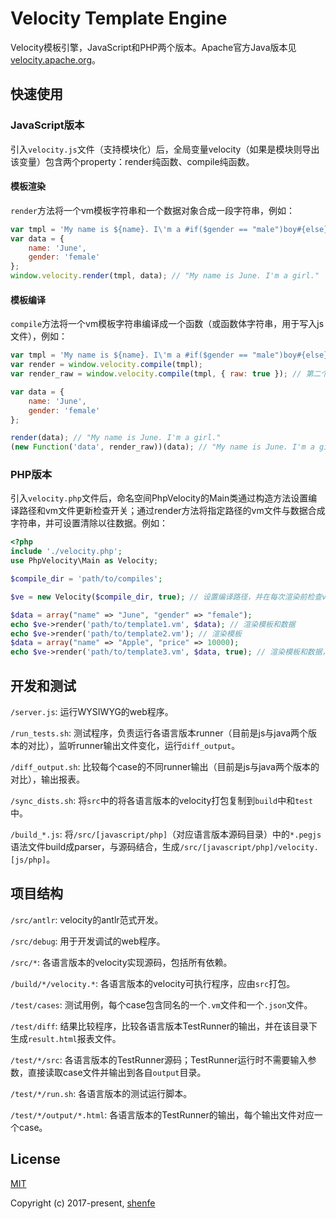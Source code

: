 # Velocity Template Engine

Velocity模板引擎，JavaScript和PHP两个版本。Apache官方Java版本见[velocity.apache.org](http://velocity.apache.org/)。

## 快速使用

### JavaScript版本

引入`velocity.js`文件（支持模块化）后，全局变量velocity（如果是模块则导出该变量）包含两个property：render纯函数、compile纯函数。

#### 模板渲染

`render`方法将一个vm模板字符串和一个数据对象合成一段字符串，例如：

```js
var tmpl = 'My name is ${name}. I\'m a #if($gender == "male")boy#{else}girl#end.';
var data = {
    name: 'June',
    gender: 'female'
};
window.velocity.render(tmpl, data); // "My name is June. I'm a girl."
```

#### 模板编译

`compile`方法将一个vm模板字符串编译成一个函数（或函数体字符串，用于写入js文件），例如：

```js
var tmpl = 'My name is ${name}. I\'m a #if($gender == "male")boy#{else}girl#end.';
var render = window.velocity.compile(tmpl);
var render_raw = window.velocity.compile(tmpl, { raw: true }); // 第二个参数为配置项，raw为true则返回字符串

var data = {
    name: 'June',
    gender: 'female'
};

render(data); // "My name is June. I'm a girl."
(new Function('data', render_raw))(data); // "My name is June. I'm a girl."
```

### PHP版本

引入`velocity.php`文件后，命名空间PhpVelocity的Main类通过构造方法设置编译路径和vm文件更新检查开关；通过render方法将指定路径的vm文件与数据合成字符串，并可设置清除以往数据。例如：

```php
<?php
include './velocity.php';
use PhpVelocity\Main as Velocity;

$compile_dir = 'path/to/compiles';

$ve = new Velocity($compile_dir, true); // 设置编译路径，并在每次渲染前检查vm模板文件更新（默认不检查更新），如果有更新则重新编译

$data = array("name" => "June", "gender" => "female");
echo $ve->render('path/to/template1.vm', $data); // 渲染模板和数据
echo $ve->render('path/to/template2.vm'); // 渲染模板
$data = array("name" => "Apple", "price" => 10000);
echo $ve->render('path/to/template3.vm', $data, true); // 渲染模板和数据，清除以往数据
```

## 开发和测试

`/server.js`: 运行WYSIWYG的web程序。

`/run_tests.sh`: 测试程序，负责运行各语言版本runner（目前是js与java两个版本的对比），监听runner输出文件变化，运行`diff_output`。

`/diff_output.sh`: 比较每个case的不同runner输出（目前是js与java两个版本的对比），输出报表。

`/sync_dists.sh`: 将`src`中的将各语言版本的velocity打包复制到`build`中和`test`中。

`/build_*.js`: 将`/src/[javascript/php]`（对应语言版本源码目录）中的`*.pegjs`语法文件build成parser，与源码结合，生成`/src/[javascript/php]/velocity.[js/php]`。


## 项目结构

`/src/antlr`: velocity的antlr范式开发。

`/src/debug`: 用于开发调试的web程序。

`/src/*`: 各语言版本的velocity实现源码，包括所有依赖。

`/build/*/velocity.*`: 各语言版本的velocity可执行程序，应由`src`打包。

`/test/cases`: 测试用例，每个case包含同名的一个`.vm`文件和一个`.json`文件。

`/test/diff`: 结果比较程序，比较各语言版本TestRunner的输出，并在该目录下生成`result.html`报表文件。

`/test/*/src`: 各语言版本的TestRunner源码；TestRunner运行时不需要输入参数，直接读取case文件并输出到各自`output`目录。

`/test/*/run.sh`: 各语言版本的测试运行脚本。

`/test/*/output/*.html`: 各语言版本的TestRunner的输出，每个输出文件对应一个case。

## License

[MIT](http://opensource.org/licenses/MIT)

Copyright (c) 2017-present, [shenfe](https://github.com/shenfe)
